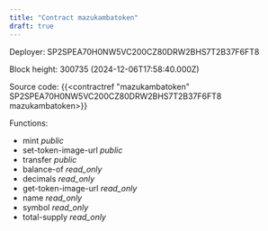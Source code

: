 ```yaml
---
title: "Contract mazukambatoken"
draft: true
---
```

Deployer: SP2SPEA70H0NW5VC200CZ80DRW2BHS7T2B37F6FT8


 



Block height: 300735 (2024-12-06T17:58:40.000Z)

Source code: {{<contractref "mazukambatoken" SP2SPEA70H0NW5VC200CZ80DRW2BHS7T2B37F6FT8 mazukambatoken>}}

Functions:

* mint _public_
* set-token-image-url _public_
* transfer _public_
* balance-of _read_only_
* decimals _read_only_
* get-token-image-url _read_only_
* name _read_only_
* symbol _read_only_
* total-supply _read_only_
